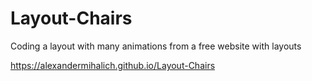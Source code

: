 # Layout-Chairs

Сoding a layout with many animations from a free website with layouts

https://alexandermihalich.github.io/Layout-Chairs
